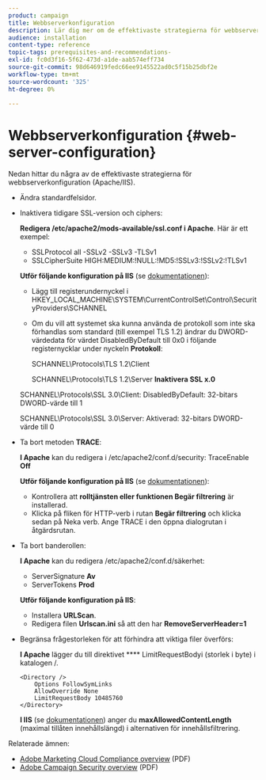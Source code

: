 ```yaml
---
product: campaign
title: Webbserverkonfiguration
description: Lär dig mer om de effektivaste strategierna för webbserverkonfiguration.
audience: installation
content-type: reference
topic-tags: prerequisites-and-recommendations-
exl-id: fc0d3f16-5f62-473d-a1de-aab574eff734
source-git-commit: 98d646919fedc66ee9145522ad0c5f15b25dbf2e
workflow-type: tm+mt
source-wordcount: '325'
ht-degree: 0%

---
```


# Webbserverkonfiguration {#web-server-configuration}

Nedan hittar du några av de effektivaste strategierna för webbserverkonfiguration (Apache/IIS).

* Ändra standardfelsidor.

* Inaktivera tidigare SSL-version och ciphers:

   **Redigera /etc/apache2/mods-available/ssl.conf i Apache**. Här är ett exempel:

   * SSLProtocol all -SSLv2 -SSLv3 -TLSv1
   * SSLCipherSuite HIGH:MEDIUM:!NULL:!MD5:!SSLv3:!SSLv2:!TLSv1

   **Utför följande konfiguration på IIS**  (se  [dokumentationen](https://support.microsoft.com/en-us/kb/245030)):

   * Lägg till registerundernyckel i HKEY_LOCAL_MACHINE\SYSTEM\CurrentControlSet\Control\SecurityProviders\SCHANNEL
   * Om du vill att systemet ska kunna använda de protokoll som inte ska förhandlas som standard (till exempel TLS 1.2) ändrar du DWORD-värdedata för värdet DisabledByDefault till 0x0 i följande registernycklar under nyckeln **Protokoll**:

      SCHANNEL\Protocols\TLS 1.2\Client

      SCHANNEL\Protocols\TLS 1.2\Server
   **Inaktivera SSL x.0**

   SCHANNEL\Protocols\SSL 3.0\Client: DisabledByDefault: 32-bitars DWORD-värde till 1

   SCHANNEL\Protocols\SSL 3.0\Server: Aktiverad: 32-bitars DWORD-värde till 0

* Ta bort metoden **TRACE**:

   **I Apache** kan du redigera i /etc/apache2/conf.d/security: TraceEnable  **Off**

   **Utför följande konfiguration på IIS**  (se  [dokumentationen](https://www.iis.net/configreference/system.webserver/security/requestfiltering/verbs)):

   * Kontrollera att **rolltjänsten eller funktionen Begär filtrering** är installerad.
   * Klicka på fliken för HTTP-verb i rutan **Begär filtrering** och klicka sedan på Neka verb. Ange TRACE i den öppna dialogrutan i åtgärdsrutan.

* Ta bort banderollen:

   **I Apache** kan du redigera /etc/apache2/conf.d/säkerhet:

   * ServerSignature **Av**
   * ServerTokens **Prod**

   **Utför följande konfiguration på IIS**:

   * Installera **URLScan**.
   * Redigera filen **Urlscan.ini** så att den har **RemoveServerHeader=1**


* Begränsa frågestorleken för att förhindra att viktiga filer överförs:

   **I Apache** lägger du till direktivet  **** LimitRequestBodyi (storlek i byte) i katalogen /.

   ```
   <Directory />
       Options FollowSymLinks
       AllowOverride None
       LimitRequestBody 10485760
   </Directory>
   ```

   **I IIS**  (se  [dokumentationen](http://www.iis.net/configreference/system.webserver/security/requestfiltering/requestlimits)) anger du  **maxAllowedContentLength**  (maximal tillåten innehållslängd) i alternativen för innehållsfiltrering.

Relaterade ämnen:

* [Adobe Marketing Cloud Compliance overview](https://marketing.adobe.com/resources/help/en_US/xref/Adobe-Marketing-Cloud-Privacy-and-Security-Overview.pdf) (PDF)
* [Adobe Campaign Security overview](https://wwwimages.adobe.com/content/dam/acom/en/marketing-cloud/campaign/pdfs/54658.en.campaign.wp.adb-security.pdf) (PDF)
